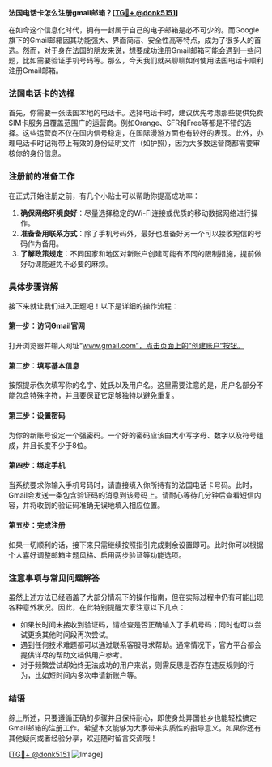 **法国电话卡怎么注册gmail邮箱？[[TG💪+ @donk5151](https://t.me/s/donk5151)]**

在如今这个信息化时代，拥有一封属于自己的电子邮箱是必不可少的。而Google旗下的Gmail邮箱因其功能强大、界面简洁、安全性高等特点，成为了很多人的首选。然而，对于身在法国的朋友来说，想要成功注册Gmail邮箱可能会遇到一些问题，比如需要验证手机号码等。那么，今天我们就来聊聊如何使用法国电话卡顺利注册Gmail邮箱。

### 法国电话卡的选择

首先，你需要一张法国本地的电话卡。选择电话卡时，建议优先考虑那些提供免费SIM卡服务且覆盖范围广的运营商。例如Orange、SFR和Free等都是不错的选择。这些运营商不仅在国内信号稳定，在国际漫游方面也有较好的表现。此外，办理电话卡时记得带上有效的身份证明文件（如护照），因为大多数运营商都需要审核你的身份信息。

### 注册前的准备工作

在正式开始注册之前，有几个小贴士可以帮助你提高成功率：

1. **确保网络环境良好**：尽量选择稳定的Wi-Fi连接或优质的移动数据网络进行操作。
2. **准备备用联系方式**：除了手机号码外，最好也准备好另一个可以接收短信的号码作为备用。
3. **了解政策规定**：不同国家和地区对新账户创建可能有不同的限制措施，提前做好功课能避免不必要的麻烦。

### 具体步骤详解

接下来就让我们进入正题吧！以下是详细的操作流程：

#### 第一步：访问Gmail官网
打开浏览器并输入网址“www.gmail.com”，点击页面上的“创建账户”按钮。

#### 第二步：填写基本信息
按照提示依次填写你的名字、姓氏以及用户名。这里需要注意的是，用户名部分不能包含特殊字符，并且要保证它足够独特以避免重复。

#### 第三步：设置密码
为你的新账号设定一个强密码。一个好的密码应该由大小写字母、数字以及符号组成，并且长度不少于8位。

#### 第四步：绑定手机
当系统要求你输入手机号码时，请直接填入你所持有的法国电话卡号码。此时，Gmail会发送一条包含验证码的消息到该号码上。请耐心等待几分钟后查看短信内容，并将收到的验证码准确无误地填入相应位置。

#### 第五步：完成注册
如果一切顺利的话，接下来只需继续按照指引完成剩余设置即可。此时你可以根据个人喜好调整邮箱主题风格、启用两步验证等功能选项。

### 注意事项与常见问题解答

虽然上述方法已经涵盖了大部分情况下的操作指南，但在实际过程中仍有可能出现各种意外状况。因此，在此特别提醒大家注意以下几点：

- 如果长时间未接收到验证码，请检查是否正确输入了手机号码；同时也可以尝试更换其他时间段再次尝试。
- 遇到任何技术难题都可以通过联系客服寻求帮助。通常情况下，官方平台都会提供详尽的帮助文档供用户参考。
- 对于频繁尝试却始终无法成功的用户来说，则需反思是否存在违反规则的行为，比如短时间内多次申请新账户等。

### 结语

综上所述，只要遵循正确的步骤并且保持耐心，即使身处异国他乡也能轻松搞定Gmail邮箱的注册工作。希望本文能够为大家带来实质性的指导意义。如果你还有其他疑问或者经验分享，欢迎随时留言交流哦！

[[TG💪+ @donk5151](https://t.me/s/donk5151) ![Image](https://i.postimg.cc/rwNCRYN7/Snipaste-2025-04-30-17-27-05.png)]